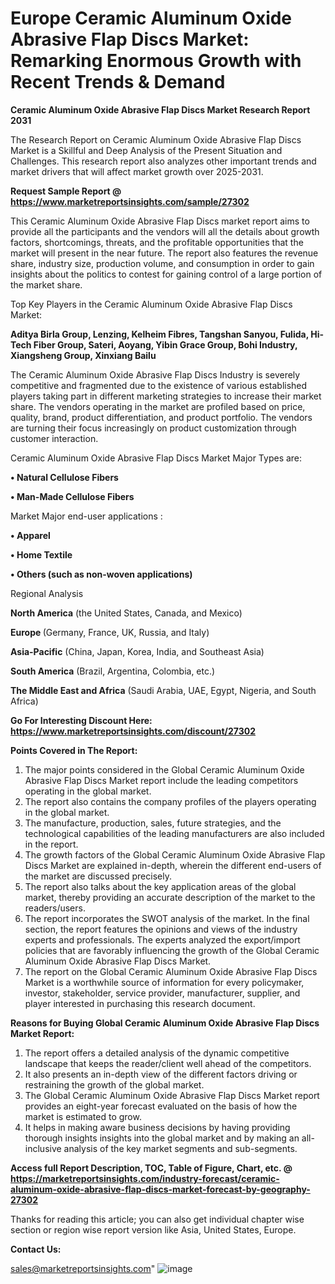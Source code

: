 # Europe Ceramic Aluminum Oxide Abrasive Flap Discs Market: Remarking Enormous Growth with Recent Trends & Demand

<strong>Ceramic Aluminum Oxide Abrasive Flap Discs Market Research Report 2031</strong>

The Research Report on Ceramic Aluminum Oxide Abrasive Flap Discs Market is a Skillful and Deep Analysis of the Present Situation and Challenges. This research report also analyzes other important trends and market drivers that will affect market growth over 2025-2031.

<strong>Request Sample Report @ <a href=https://www.marketreportsinsights.com/sample/27302>https://www.marketreportsinsights.com/sample/27302</a></strong>

This Ceramic Aluminum Oxide Abrasive Flap Discs market report aims to provide all the participants and the vendors will all the details about growth factors, shortcomings, threats, and the profitable opportunities that the market will present in the near future. The report also features the revenue share, industry size, production volume, and consumption in order to gain insights about the politics to contest for gaining control of a large portion of the market share.

Top Key Players in the Ceramic Aluminum Oxide Abrasive Flap Discs Market:

<strong>Aditya Birla Group, Lenzing, Kelheim Fibres, Tangshan Sanyou, Fulida, Hi-Tech Fiber Group, Sateri, Aoyang, Yibin Grace Group, Bohi Industry, Xiangsheng Group, Xinxiang Bailu</strong>

The Ceramic Aluminum Oxide Abrasive Flap Discs Industry is severely competitive and fragmented due to the existence of various established players taking part in different marketing strategies to increase their market share. The vendors operating in the market are profiled based on price, quality, brand, product differentiation, and product portfolio. The vendors are turning their focus increasingly on product customization through customer interaction.

Ceramic Aluminum Oxide Abrasive Flap Discs Market Major Types are:

<strong>• Natural Cellulose Fibers

• Man-Made Cellulose Fibers</strong>

Market Major end-user applications :

<strong>• Apparel

• Home Textile

• Others (such as non-woven applications)</strong>

Regional Analysis

</u><strong><b>North America</b></strong> (the United States, Canada, and Mexico)

<strong><b>Europe </b></strong>(Germany, France, UK, Russia, and Italy)

<strong><b>Asia-Pacific</b></strong> (China, Japan, Korea, India, and Southeast Asia)

<strong><b>South America</b></strong> (Brazil, Argentina, Colombia, etc.)

<strong><b>The Middle East and Africa</b></strong> (Saudi Arabia, UAE, Egypt, Nigeria, and South Africa)

<strong>Go For Interesting Discount Here: <a href=https://www.marketreportsinsights.com/discount/27302>https://www.marketreportsinsights.com/discount/27302</a></strong>

<strong>Points Covered in The Report:</strong>
<ol>
  <li>The major points considered in the Global Ceramic Aluminum Oxide Abrasive Flap Discs Market report include the leading competitors operating in the global market.</li>
  <li>The report also contains the company profiles of the players operating in the global market.</li>
  <li>The manufacture, production, sales, future strategies, and the technological capabilities of the leading manufacturers are also included in the report.</li>
  <li>The growth factors of the Global Ceramic Aluminum Oxide Abrasive Flap Discs Market are explained in-depth, wherein the different end-users of the market are discussed precisely.</li>
  <li>The report also talks about the key application areas of the global market, thereby providing an accurate description of the market to the readers/users.</li>
  <li>The report incorporates the SWOT analysis of the market. In the final section, the report features the opinions and views of the industry experts and professionals. The experts analyzed the export/import policies that are favorably influencing the growth of the Global Ceramic Aluminum Oxide Abrasive Flap Discs Market.</li>
  <li>The report on the Global Ceramic Aluminum Oxide Abrasive Flap Discs Market is a worthwhile source of information for every policymaker, investor, stakeholder, service provider, manufacturer, supplier, and player interested in purchasing this research document.</li>
</ol>
<strong>Reasons for Buying Global Ceramic Aluminum Oxide Abrasive Flap Discs Market Report:</strong>

<ol>
  <li>The report offers a detailed analysis of the dynamic competitive landscape that keeps the reader/client well ahead of the competitors.</li>
  <li>It also presents an in-depth view of the different factors driving or restraining the growth of the global market.</li>
  <li>The Global Ceramic Aluminum Oxide Abrasive Flap Discs Market report provides an eight-year forecast evaluated on the basis of how the market is estimated to grow.</li>
  <li>It helps in making aware business decisions by having providing thorough insights insights into the global market and by making an all-inclusive analysis of the key market segments and sub-segments.</li>
</ol>
<strong>Access full Report Description, TOC, Table of Figure, Chart, etc. @ <a href=https://marketreportsinsights.com/industry-forecast/ceramic-aluminum-oxide-abrasive-flap-discs-market-forecast-by-geography-27302>https://marketreportsinsights.com/industry-forecast/ceramic-aluminum-oxide-abrasive-flap-discs-market-forecast-by-geography-27302</a></strong>


Thanks for reading this article; you can also get individual chapter wise section or region wise report version like Asia, United States, Europe.

<strong>Contact Us:</strong>

sales@marketreportsinsights.com"
![image](https://github.com/user-attachments/assets/c9fa054e-f552-49c3-82d7-7fa01fd89e25)
